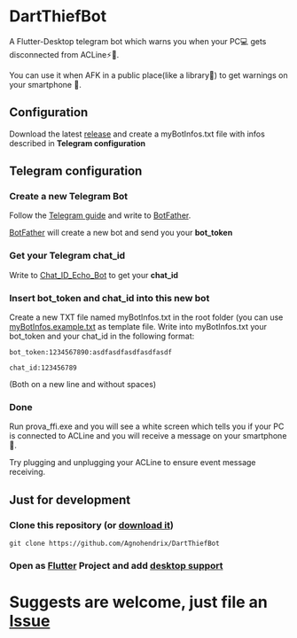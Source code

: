 # DartThiefBot
A Flutter-Desktop telegram bot which warns you when your PC:computer: gets disconnected from ACLine:zap::battery:.

You can use it when AFK in a public place(like a library:book:) to get warnings on your smartphone :iphone:.

## Configuration
Download the latest [release](https://github.com/Agnohendrix/DartThiefBot/releases/) and create a myBotInfos.txt file with infos described in **Telegram configuration**

## Telegram configuration

### Create a new Telegram Bot
Follow the [Telegram guide](https://core.telegram.org/bots#3-how-do-i-create-a-bot) and write to [BotFather](https://t.me/botfather).

[BotFather](https://t.me/botfather) will create a new bot and send you your **bot_token**
### Get your Telegram chat_id
Write to [Chat_ID_Echo_Bot](https://t.me/chatid_echo_bot) to get your **chat_id**
### Insert bot_token and chat_id into this new bot
Create a new TXT file named myBotInfos.txt in the root folder (you can use [myBotInfos.example.txt](https://github.com/Agnohendrix/DartThiefBot/blob/main/myBotInfos.example.txt) as template file.
Write into myBotInfos.txt your bot_token and your chat_id in the following format:

`bot_token:1234567890:asdfasdfasdfasdfasdf`

`chat_id:123456789`

(Both on a new line and without spaces)

### Done
Run prova_ffi.exe and you will see a white screen which tells you if your PC is connected to ACLine and you will receive a message on your smartphone :iphone:.

Try plugging and unplugging your ACLine to ensure event message receiving.

## Just for development
### Clone this repository (or [download it](https://github.com/Agnohendrix/DartThiefBot/archive/main.zip))
`git clone https://github.com/Agnohendrix/DartThiefBot`
### Open as [Flutter](https://flutter.dev/) Project and add [desktop support](https://flutter.dev/desktop)

# Suggests are welcome, just file an [Issue](https://github.com/Agnohendrix/DartThiefBot/issues)
